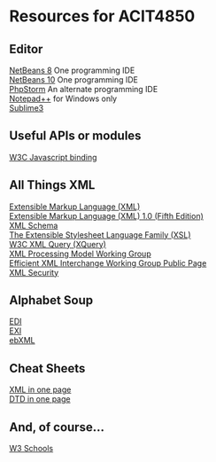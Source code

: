 # Resources for ACIT4850

## Editor

[NetBeans 8](https://netbeans.org/downloads/) One programming IDE  
[NetBeans 10](https://netbeans.org/downloads/) One programming IDE  
[PhpStorm](https://www.jetbrains.com/student/) An alternate programming IDE  
[Notepad++](https://notepad-plus-plus.org/download/) for Windows only   
[Sublime3](https://www.sublimetext.com/3)  

## Useful APIs or modules

[W3C Javascript binding](https://www.w3.org/TR/DOM-Level-3-Core/ecma-script-binding.html)  

## All Things XML

[Extensible Markup Language (XML)](http://www.w3.org/XML/)  
[Extensible Markup Language (XML) 1.0 (Fifth Edition)](http://www.w3.org/TR/REC-xml/)  
[XML Schema](http://www.w3.org/XML/Schema)  
[The Extensible Stylesheet Language Family (XSL)](http://www.w3.org/Style/XSL/)  
[W3C XML Query (XQuery)](http://www.w3.org/XML/Query/)  
[XML Processing Model Working Group](http://www.w3.org/XML/Processing/)  
[Efficient XML Interchange Working Group Public Page](http://www.w3.org/XML/EXI/)  
[XML Security](https://www.w3.org/standards/xml/security)  

## Alphabet Soup

[EDI](https://www.edibasics.com/what-is-edi/)  
[EXI](https://www.w3.org/XML/EXI/)  
[ebXML](https://en.wikipedia.org/wiki/EbXML)  

## Cheat Sheets

[XML in one page](http://www.cheat-sheets.org/sites/xml.su/)  
[DTD in one page](http://www.cheat-sheets.org/sites/xml.su/dtd.html)  

## And, of course...

[W3 Schools](https://www.w3schools.com/xml/default.asp)  
